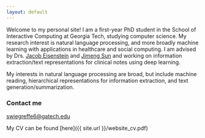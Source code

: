 ```yaml
---
layout: default
---
```


Welcome to my personal site! I am a first-year PhD student in the School of Interactive Computing at Georgia Tech, studying computer science. My research interest is natural language processing, and more broadly machine learning with applications in healthcare and social computing. I am advised by Drs. [Jacob Eisenstein](https://www.cc.gatech.edu/~jeisenst/)
 and [Jimeng Sun](http://www.sunlab.org/) and working on information extraction/text representations for clinical notes using deep learning. 
 
 My interests in natural language processing are broad, but include machine reading, hierarchical representations for information extraction, and text generation/summarization.

### Contact me

[swiegreffe6@gatech.edu](mailto:swiegreffe6@gatech.edu)

My CV can be found [here]({{ site.url }}/website_cv.pdf)
